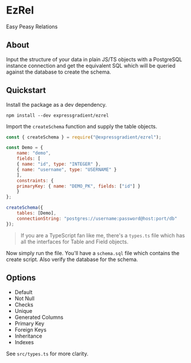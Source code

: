 # EzRel
Easy Peasy Relations

## About
Input the structure of your data in plain JS/TS objects with a PostgreSQL instance connection and get the equivalent SQL which will be queried against the database to create the schema.

## Quickstart
Install the package as a dev dependency.  
```
npm install --dev expressgradient/ezrel
```

Import the `createSchema` function and supply the table objects.  
```js
const { createSchema } = require("@expressgradient/ezrel");

const Demo = {
    name: "demo",
    fields: [
	{ name: "id", type: "INTEGER" },
	{ name: "username", type: "USERNAME" }
    ],
    constraints: {
	primaryKey: { name: "DEMO_PK", fields: ["id"] }
    }
};

createSchema({
    tables: [Demo],
    connectionString: "postgres://username:password@host:port/db"
});
```

> If you are a TypeScript fan like me, there's a `types.ts` file which has all the interfaces for Table and Field objects.  

Now simply run the file. You'll have a `schema.sql` file which contains the create script. Also verify the database for the schema.

## Options
* Default
* Not Null
* Checks
* Unique
* Generated Columns
* Primary Key
* Foreign Keys
* Inheritance
* Indexes

See `src/types.ts` for more clarity.
